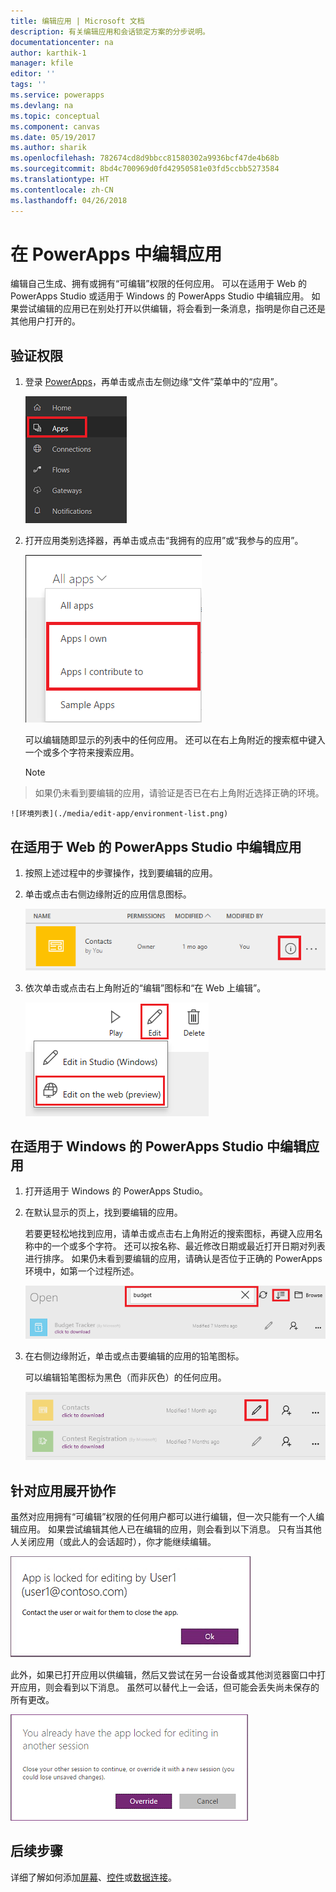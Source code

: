 ```yaml
---
title: 编辑应用 | Microsoft 文档
description: 有关编辑应用和会话锁定方案的分步说明。
documentationcenter: na
author: karthik-1
manager: kfile
editor: ''
tags: ''
ms.service: powerapps
ms.devlang: na
ms.topic: conceptual
ms.component: canvas
ms.date: 05/19/2017
ms.author: sharik
ms.openlocfilehash: 782674cd8d9bbcc81580302a9936bcf47de4b68b
ms.sourcegitcommit: 8bd4c700969d0fd42950581e03fd5ccbb5273584
ms.translationtype: HT
ms.contentlocale: zh-CN
ms.lasthandoff: 04/26/2018
---
```

# <a name="edit-an-app-in-powerapps"></a>在 PowerApps 中编辑应用
编辑自己生成、拥有或拥有“可编辑”权限的任何应用。 可以在适用于 Web 的 PowerApps Studio 或适用于 Windows 的 PowerApps Studio 中编辑应用。 如果尝试编辑的应用已在别处打开以供编辑，将会看到一条消息，指明是你自己还是其他用户打开的。

## <a name="verify-your-permissions"></a>验证权限
1. 登录 [PowerApps](https://web.powerapps.com)，再单击或点击左侧边缘“文件”菜单中的“应用”。
   
    ![“文件”菜单中的“应用”选项](./media/edit-app/file-apps.png)
2. 打开应用类别选择器，再单击或点击“我拥有的应用”或“我参与的应用”。
   
    ![应用类别选择器](./media/edit-app/app-category.png)
   
    可以编辑随即显示的列表中的任何应用。 还可以在右上角附近的搜索框中键入一个或多个字符来搜索应用。
   
    > [!NOTE]
> 如果仍未看到要编辑的应用，请验证是否已在右上角附近选择正确的环境。
   
    ![环境列表](./media/edit-app/environment-list.png)

## <a name="edit-an-app-in-powerapps-studio-for-web"></a>在适用于 Web 的 PowerApps Studio 中编辑应用
1. 按照上述过程中的步骤操作，找到要编辑的应用。
2. 单击或点击右侧边缘附近的应用信息图标。
   
    ![信息图标](./media/edit-app/app-edit.png)
3. 依次单击或点击右上角附近的“编辑”图标和“在 Web 上编辑”。
   
    ![“编辑”图标](./media/edit-app/edit-icon.png)

## <a name="edit-an-app-in-powerapps-studio-for-windows"></a>在适用于 Windows 的 PowerApps Studio 中编辑应用
1. 打开适用于 Windows 的 PowerApps Studio。
2. 在默认显示的页上，找到要编辑的应用。
   
    若要更轻松地找到应用，请单击或点击右上角附近的搜索图标，再键入应用名称中的一个或多个字符。 还可以按名称、最近修改日期或最近打开日期对列表进行排序。 如果仍未看到要编辑的应用，请确认是否位于正确的 PowerApps 环境中，如第一个过程所述。
   
    ![](./media/edit-app/sort-filter.png)
3. 在右侧边缘附近，单击或点击要编辑的应用的铅笔图标。
   
    可以编辑铅笔图标为黑色（而非灰色）的任何应用。
   
    ![](./media/edit-app/app-editstudio.png)

## <a name="collaborate-on-an-app"></a>针对应用展开协作
虽然对应用拥有“可编辑”权限的任何用户都可以进行编辑，但一次只能有一个人编辑应用。 如果尝试编辑其他人已在编辑的应用，则会看到以下消息。 只有当其他人关闭应用（或此人的会话超时），你才能继续编辑。

![](./media/edit-app/applock-otheruser.png)

此外，如果已打开应用以供编辑，然后又尝试在另一台设备或其他浏览器窗口中打开应用，则会看到以下消息。 虽然可以替代上一会话，但可能会丢失尚未保存的所有更改。

![](./media/edit-app/applock-selfuser.png)

## <a name="next-steps"></a>后续步骤
详细了解如何添加[屏幕](add-screen-context-variables.md)、[控件](add-configure-controls.md)或[数据连接](add-data-connection.md)。

